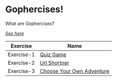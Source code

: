 # Gophercises!

What are Gophercises?

[_See here_](https://gophercises.com/)

| Exercise   | Name                                                                        |
| ---------- | --------------------------------------------------------------------------- |
| Exercise-1 | [Quiz Game](https://github.com/rajatnai49/gophercises/quiz-application)     |
| Exercise-2 | [Url Shortner](https://github.com/rajatnai49/gophercises/urlshort)          |
| Exercise-3 | [Choose Your Own Adventure](https://github.com/rajatnai49/gophercises/cyoa) |
